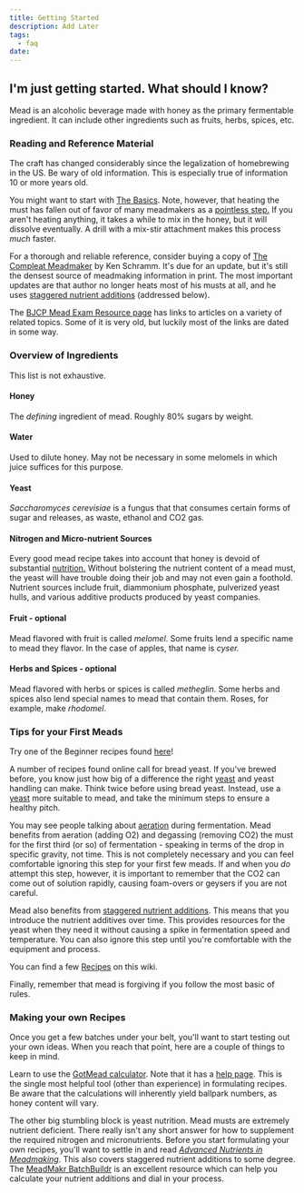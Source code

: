 ```yaml
---
title: Getting Started
description: Add Later
tags:
  - faq
date:
---
```


## I'm just getting started. What should I know?

Mead is an alcoholic beverage made with honey as the primary fermentable ingredient. It can include other ingredients
such as fruits, herbs, spices, etc.

### Reading and Reference Material

The craft has changed considerably since the legalization of homebrewing in the US. Be wary of old information. This is
especially true of information 10 or more years old.

You might want to start with [The Basics](http://www.talisman.com/mead/meadfaq.html). Note, however, that heating the
must has fallen out of favor of many meadmakers as a
[pointless step.](http://www.homebrewersassociation.org/attachments/0000/1256/NDzym05_MasterMead.pdf) If you aren't
heating anything, it takes a while to mix in the honey, but it will dissolve eventually. A drill with a mix-stir
attachment makes this process _much_ faster.

For a thorough and reliable reference, consider buying a copy of
[The Compleat Meadmaker](http://www.amazon.com/The-Compleat-Meadmaker-Production-Award-winning/dp/0937381802) by Ken
Schramm. It's due for an update, but it's still the densest source of meadmaking information in print. The most
important updates are that author no longer heats most of his musts at all, and he uses
[staggered nutrient additions](/process/staggered_nutrient_additions) (addressed below).

The [BJCP Mead Exam Resource page](http://www.bjcp.org/mead.php) has links to articles on a variety of related topics.
Some of it is very old, but luckily most of the links are dated in some way.

### Overview of Ingredients

This list is not exhaustive.

#### Honey

The _defining_ ingredient of mead. Roughly 80% sugars by weight.

#### Water

Used to dilute honey. May not be necessary in some melomels in which juice suffices for this purpose.

#### Yeast

_Saccharomyces cerevisiae_ is a fungus that that consumes certain forms of sugar and releases, as waste, ethanol and CO2
gas.

#### Nitrogen and Micro-nutrient Sources

Every good mead recipe takes into account that honey is devoid of substantial
[nutrition.](/resources/advanced_nutrients) Without bolstering the nutrient content of a mead must, the yeast will have
trouble doing their job and may not even gain a foothold. Nutrient sources include fruit, diammonium phosphate,
pulverized yeast hulls, and various additive products produced by yeast companies.

#### Fruit - optional

Mead flavored with fruit is called _melomel_. Some fruits lend a specific name to mead they flavor. In the case of
apples, that name is _cyser._

#### Herbs and Spices - optional

Mead flavored with herbs or spices is called _metheglin_. Some herbs and spices also lend special names to mead that
contain them. Roses, for example, make _rhodomel_.

### Tips for your First Meads

Try one of the Beginner recipes found [here](/recipes/beginner-recipes)!

A number of recipes found online call for bread yeast. If you've brewed before, you know just how big of a difference
the right [yeast](/ingredients/yeast) and yeast handling can make. Think twice before using bread yeast. Instead, use a
[yeast](/ingredients/yeast) more suitable to mead, and take the minimum steps to ensure a healthy pitch.

You may see people talking about [aeration](/process/aeration) during fermentation. Mead benefits from aeration (adding
O2) and degassing (removing CO2) the must for the first third (or so) of fermentation - speaking in terms of the drop in
specific gravity, not time. This is not completely necessary and you can feel comfortable ignoring this step for your
first few meads. If and when you _do_ attempt this step, however, it is important to remember that the CO2 can come out
of solution rapidly, causing foam-overs or geysers if you are not careful.

Mead also benefits from [staggered nutrient additions](/process/staggered_nutrient_additions). This means that you
introduce the nutrient additives over time. This provides resources for the yeast when they need it without causing a
spike in fermentation speed and temperature. You can also ignore this step until you're comfortable with the equipment
and process.

You can find a few [Recipes](/recipes) on this wiki.

Finally, remember that mead is forgiving if you follow the most basic of rules.

### Making your own Recipes

Once you get a few batches under your belt, you'll want to start testing out your own ideas. When you reach that point,
here are a couple of things to keep in mind.

Learn to use the [GotMead calculator](https://gotmead.com/blog/the-mead-calculator/). Note that it has a
[help page](https://gotmead.com/blog/mead-calculator-help/). This is the single most helpful tool (other than
experience) in formulating recipes. Be aware that the calculations will inherently yield ballpark numbers, as honey
content will vary.

The other big stumbling block is yeast nutrition. Mead musts are extremely nutrient deficient. There really isn't any
short answer for how to supplement the required nitrogen and micronutrients. Before you start formulating your own
recipes, you'll want to settle in and read [_Advanced Nutrients in Meadmaking_](/resources/advanced_nutrients). This
also covers staggered nutrient additions to some degree. The
[MeadMakr BatchBuildr](http://www.meadmakr.com/batch-buildr/) is an excellent resource which can help you calculate your
nutrient additions and dial in your process.

